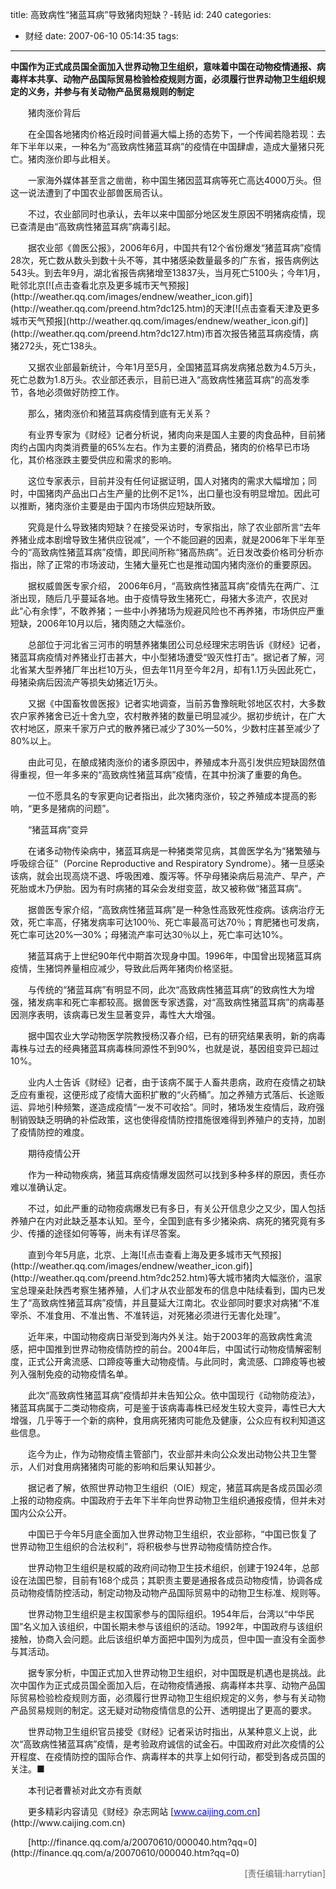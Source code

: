 title: 高致病性“猪蓝耳病”导致猪肉短缺？-转贴
id: 240
categories:
  - 财经
date: 2007-06-10 05:14:35
tags:
---

<div id="msgcns!9697D6160EFEBC17!1097" class="bvMsg"><div>

**中国作为正式成员国全面加入世界动物卫生组织，意味着中国在动物疫情通报、病毒样本共享、动物产品国际贸易检验检疫规则方面，必须履行世界动物卫生组织规定的义务，并参与有关动物产品贸易规则的制定** 
<p style="text-indent:2em;">
<p style="text-indent:2em;">
<p style="text-indent:2em;">猪肉涨价背后 
<p style="text-indent:2em;">在全国各地猪肉价格近段时间普遍大幅上扬的态势下，一个传闻若隐若现：去年下半年以来，一种名为“高致病性猪蓝耳病”的疫情在中国肆虐，造成大量猪只死亡。猪肉涨价即与此相关。
<p style="text-indent:2em;">一家海外媒体甚至言之凿凿，称中国生猪因蓝耳病等死亡高达4000万头。但这一说法遭到了中国农业部兽医局否认。 
<p style="text-indent:2em;">不过，农业部同时也承认，去年以来中国部分地区发生原因不明猪病疫情，现已查清是由“高致病性猪蓝耳病”病毒引起。 
<p style="text-indent:2em;">据农业部《兽医公报》，2006年6月，中国共有12个省份爆发“猪蓝耳病”疫情28次，死亡数从数头到数十头不等，其中猪感染数量最多的广东省，报告病例达543头。到去年9月，湖北省报告病猪增至13837头，当月死亡5100头；今年1月，毗邻北京[![点击查看北京及更多城市天气预报](http://weather.qq.com/images/endnew/weather_icon.gif)](http://weather.qq.com/preend.htm?dc125.htm)的天津[![点击查看天津及更多城市天气预报](http://weather.qq.com/images/endnew/weather_icon.gif)](http://weather.qq.com/preend.htm?dc127.htm)市首次报告猪蓝耳病疫情，病猪272头，死亡138头。 
<p style="text-indent:2em;">又据农业部最新统计，今年1月至5月，全国猪蓝耳病发病猪总数为4.5万头，死亡总数为1.8万头。农业部还表示，目前已进入“高致病性猪蓝耳病”的高发季节，各地必须做好防控工作。
<p style="text-indent:2em;">那么，猪肉涨价和猪蓝耳病疫情到底有无关系？ 
<p style="text-indent:2em;">有业界专家为《财经》记者分析说，猪肉向来是国人主要的肉食品种，目前猪肉约占国内肉类消费量的65%左右。作为主要的消费品，猪肉的价格早已市场化，其价格涨跌主要受供应和需求的影响。 
<p style="text-indent:2em;">这位专家表示，目前并没有任何证据证明，国人对猪肉的需求大幅增加；同时，中国猪肉产品出口占生产量的比例不足1%，出口量也没有明显增加。因此可以推断，猪肉涨价主要是由于国内市场供应短缺所致。 
<p style="text-indent:2em;">究竟是什么导致猪肉短缺？在接受采访时，专家指出，除了农业部所言“去年养猪业成本剧增导致生猪供应锐减”，一个不能回避的因素，就是2006年下半年至今的“高致病性猪蓝耳病”疫情，即民间所称“猪高热病”。近日发改委价格司分析亦指出，除了正常的市场波动，生猪大量死亡也是推动国内猪肉涨价的重要原因。 
<p style="text-indent:2em;">据权威兽医专家介绍， 2006年6月，“高致病性猪蓝耳病”疫情先在两广、江浙出现，随后几乎蔓延各地。由于疫情导致生猪死亡，母猪大多流产，农民对此“心有余悸”，不敢养猪；一些中小养猪场为规避风险也不再养猪，市场供应严重短缺，2006年10月以后，猪肉随之大幅涨价。 
<p style="text-indent:2em;">总部位于河北省三河市的明慧养猪集团公司总经理宋志明告诉《财经》记者，猪蓝耳病疫情对养猪业打击甚大，中小型猪场遭受“毁灭性打击”。据记者了解，河北省某大型养猪厂年出栏10万头，但去年11月至今年2月，却有1.1万头因此死亡，母猪染病后因流产等损失幼猪近1万头。 
<p style="text-indent:2em;">又据《中国畜牧兽医报》记者实地调查，当前苏鲁豫皖毗邻地区农村，大多数农户家养猪舍已近十舍九空，农村散养猪的数量已明显减少。据初步统计，在广大农村地区，原来千家万户式的散养猪已减少了30%—50%，少数村庄甚至减少了80%以上。 
<p style="text-indent:2em;">由此可见，在酿成猪肉涨价的诸多原因中，养殖成本升高引发供应短缺固然值得重视，但一年多来的“高致病性猪蓝耳病”疫情，在其中扮演了重要的角色。 
<p style="text-indent:2em;">一位不愿具名的专家更向记者指出，此次猪肉涨价，较之养殖成本提高的影响，“更多是猪病的问题”。 
<p style="text-indent:2em;">
<p style="text-indent:2em;">“猪蓝耳病”变异 
<p style="text-indent:2em;">在诸多动物传染病中，猪蓝耳病是一种猪类常见病，其兽医学名为“猪繁殖与呼吸综合征”（Porcine Reproductive and Respiratory Syndrome）。猪一旦感染该病，就会出现高烧不退、呼吸困难、腹泻等。怀孕母猪染病后易流产、早产，产死胎或木乃伊胎。因为有时病猪的耳朵会发绀变蓝，故又被称做“猪蓝耳病”。 
<p style="text-indent:2em;">据兽医专家介绍，“高致病性猪蓝耳病”是一种急性高致死性疫病。该病治疗无效，死亡率高，仔猪发病率可达100％、死亡率最高可达70％；育肥猪也可发病，死亡率可达20%—30%；母猪流产率可达30％以上，死亡率可达10%。 
<p style="text-indent:2em;">猪蓝耳病于上世纪90年代中期首次现身中国。1996年，中国曾出现猪蓝耳病疫情，生猪饲养量相应减少，导致此后两年猪肉价格坚挺。 
<p style="text-indent:2em;">与传统的“猪蓝耳病”有明显不同，此次“高致病性猪蓝耳病”的致病性大为增强，猪发病率和死亡率都较高。据兽医专家透露，对“高致病性猪蓝耳病”的病毒基因测序表明，该病毒已发生显著变异，毒性大大增强。 
<p style="text-indent:2em;">据中国农业大学动物医学院教授杨汉春介绍，已有的研究结果表明，新的病毒毒株与过去的经典猪蓝耳病毒株同源性不到90%，也就是说，基因组变异已超过10%。 
<p style="text-indent:2em;">业内人士告诉《财经》记者，由于该病不属于人畜共患病，政府在疫情之初缺乏应有重视，这便形成了疫情大面积扩散的“火药桶”。加之养殖方式落后、长途贩运、异地引种频繁，遂造成疫情“一发不可收拾”。同时，猪场发生疫情后，政府强制销毁缺乏明确的补偿政策，这也使得疫情防控措施很难得到养殖户的支持，加剧了疫情防控的难度。 
<p style="text-indent:2em;">
<p style="text-indent:2em;">期待疫情公开 
<p style="text-indent:2em;">作为一种动物疾病，猪蓝耳病疫情爆发固然可以找到多种多样的原因，责任亦难以准确认定。 
<p style="text-indent:2em;">不过，如此严重的动物疫病爆发已有多日，有关公开信息少之又少，国人包括养殖户在内对此缺乏基本认知。至今，全国到底有多少猪染病、病死的猪究竟有多少、传播的途径如何等等，尚未有详尽答案。 
<p style="text-indent:2em;">直到今年5月底，北京、上海[![点击查看上海及更多城市天气预报](http://weather.qq.com/images/endnew/weather_icon.gif)](http://weather.qq.com/preend.htm?dc252.htm)等大城市猪肉大幅涨价，温家宝总理亲赴陕西考察生猪养殖，人们才从农业部发布的信息中陆续看到，国内已发生了“高致病性猪蓝耳病”疫情，并且蔓延大江南北。农业部同时要求对病猪“不准宰杀、不准食用、不准出售、不准转运，对死猪必须进行无害化处理”。 
<p style="text-indent:2em;">近年来，中国动物疫病日渐受到海内外关注。始于2003年的高致病性禽流感，把中国推到世界动物疫情防控的前台。2004年后，中国试行动物疫情解密制度，正式公开禽流感、口蹄疫等重大动物疫情。与此同时，禽流感、口蹄疫等也被列入强制免疫的动物疫情名单。 
<p style="text-indent:2em;">此次“高致病性猪蓝耳病”疫情却并未告知公众。依中国现行《动物防疫法》，猪蓝耳病属于二类动物疫病，可是鉴于该病毒毒株已经发生较大变异，毒性已大大增强，几乎等于一个新的病种，食用病死猪肉可能危及健康，公众应有权利知道这些信息。 
<p style="text-indent:2em;">迄今为止，作为动物疫情主管部门，农业部并未向公众发出动物公共卫生警示，人们对食用病猪猪肉可能的影响和后果认知甚少。 
<p style="text-indent:2em;">据记者了解，依照世界动物卫生组织（OIE）规定，猪蓝耳病是各成员国必须上报的动物疫病。中国政府于去年下半年向世界动物卫生组织通报疫情，但并未对国内公众公开。 
<p style="text-indent:2em;">中国已于今年5月底全面加入世界动物卫生组织，农业部称，“中国已恢复了世界动物卫生组织的合法权利”，将积极参与世界动物疫情防控合作。 
<p style="text-indent:2em;">世界动物卫生组织是权威的政府间动物卫生技术组织，创建于1924年，总部设在法国巴黎，目前有168个成员；其职责主要是通报各成员动物疫情，协调各成员动物疫情防控活动，制定动物及动物产品国际贸易中的动物卫生标准、规则等。 
<p style="text-indent:2em;">世界动物卫生组织是主权国家参与的国际组织。1954年后，台湾以“中华民国”名义加入该组织，中国长期未参与该组织的活动。1992年，中国政府与该组织接触，协商入会问题。此后该组织单方面把中国列为成员，但中国一直没有全面参与其活动。 
<p style="text-indent:2em;">据专家分析，中国正式加入世界动物卫生组织，对中国既是机遇也是挑战。此次中国作为正式成员国全面加入后，在动物疫情通报、病毒样本共享、动物产品国际贸易检验检疫规则方面，必须履行世界动物卫生组织规定的义务，参与有关动物产品贸易规则的制定。这无疑对动物疫情信息的公开、透明提出了更高的要求。 
<p style="text-indent:2em;">世界动物卫生组织官员接受《财经》记者采访时指出，从某种意义上说，此次“高致病性猪蓝耳病”疫情，是考验政府诚信的试金石。中国政府对此次疫情的公开程度、在疫情防控的国际合作、病毒样本的共享上如何行动，都受到各成员国的关注。■ 
<p style="text-indent:2em;">本刊记者曹祯对此文亦有贡献 
<p style="text-indent:2em;">更多精彩内容请见《财经》杂志网站 [<u><font color="#0000ff">www.caijing.com.cn</font></u>](http://www.caijing.com.cn)
<p style="text-indent:2em;">[http://finance.qq.com/a/20070610/000040.htm?qq=0](http://finance.qq.com/a/20070610/000040.htm?qq=0)
<p align="right"><font color="#666666">[责任编辑:harrytian]</font>
</p></p></p></div></div>